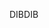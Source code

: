 <span data-ttu-id="ab258-101">DIB</span><span class="sxs-lookup"><span data-stu-id="ab258-101">DIB</span></span>